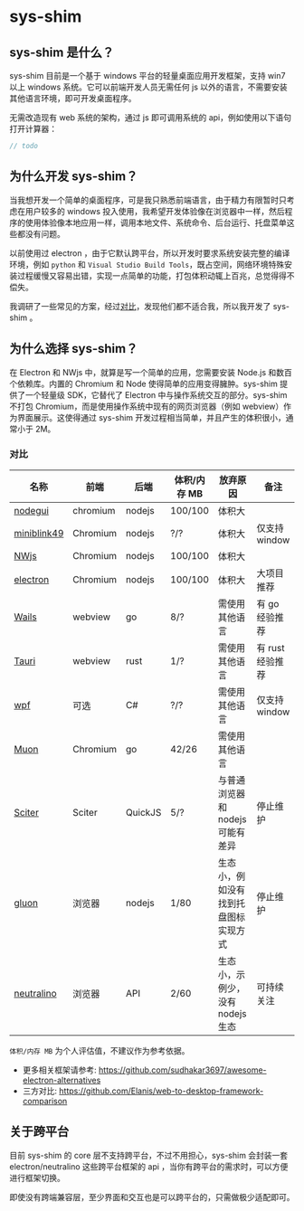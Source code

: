 # sys-shim

## sys-shim 是什么？

sys-shim 目前是一个基于 windows 平台的轻量桌面应用开发框架，支持 win7 以上 windows 系统。它可以前端开发人员无需任何 js 以外的语言，不需要安装其他语言环境，即可开发桌面程序。

无需改造现有 web 系统的架构，通过 js 即可调用系统的 api，例如使用以下语句打开计算器：

``` js
// todo
```

## 为什么开发 sys-shim？

当我想开发一个简单的桌面程序，可是我只熟悉前端语言，由于精力有限暂时只考虑在用户较多的 windows 投入使用，我希望开发体验像在浏览器中一样，然后程序的使用体验像本地应用一样，调用本地文件、系统命令、后台运行、托盘菜单这些都没有问题。

以前使用过 electron ，由于它默认跨平台，所以开发时要求系统安装完整的编译环境，例如 `python` 和 `Visual Studio Build Tools`，既占空间，网络环境特殊安装过程缓慢又容易出错，实现一点简单的功能，打包体积动辄上百兆，总觉得得不偿失。

我调研了一些常见的方案，经过[对比](#对比)，发现他们都不适合我，所以我开发了 sys-shim 。

## 为什么选择 sys-shim？

在 Electron 和 NWjs 中，就算是写一个简单的应用，您需要安装 Node.js 和数百个依赖库。内置的 Chromium 和 Node 使得简单的应用变得臃肿。sys-shim 提供了一个轻量级 SDK，它替代了 Electron 中与操作系统交互的部分。sys-shim 不打包 Chromium，而是使用操作系统中现有的网页浏览器（例如 webview）作为界面展示。这使得通过 sys-shim 开发过程相当简单，并且产生的体积很小，通常小于 2M。

### 对比

| 名称                                                         | 前端     | 后端    | 体积/内存 MB | 放弃原因                             | 备注             |
| ------------------------------------------------------------ | -------- | ------- | ------------ | ------------------------------------ | ---------------- |
| [nodegui](https://github.com/nodegui/nodegui)                | chromium | nodejs  | 100/100      | 体积大                               |                  |
| [miniblink49](https://github.com/weolar/miniblink49)         | Chromium | nodejs  | ?/?          | 体积大                               | 仅支持 window    |
| [NWjs](https://github.com/nwjs/nw.js)                        | Chromium | nodejs  | 100/100      | 体积大                               |                  |
| [electron](https://github.com/electron/electron)             | Chromium | nodejs  | 100/100      | 体积大                               | 大项目推荐       |
| [Wails](https://wails.io/)                                   | webview  | go      | 8/?          | 需使用其他语言                       | 有 go 经验推荐   |
| [Tauri](https://github.com/tauri-apps/tauri)                 | webview  | rust    | 1/?          | 需使用其他语言                       | 有 rust 经验推荐 |
| [wpf](https://learn.microsoft.com/zh-cn/dotnet/desktop/wpf/) | 可选     | C#      | ?/?          | 需使用其他语言                       | 仅支持 window    |
| [Muon](https://github.com/ImVexed/muon)                      | Chromium | go      | 42/26        | 需使用其他语言                       |                  |
| [Sciter](https://sciter.com/)                                | Sciter   | QuickJS | 5/?          | 与普通浏览器和 nodejs 可能有差异     | 停止维护         |
| [gluon](https://github.com/gluon-framework/gluon)            | 浏览器   | nodejs  | 1/80         | 生态小，例如没有找到托盘图标实现方式 | 停止维护         |
| [neutralino](https://github.com/neutralinojs/neutralinojs)   | 浏览器   | API     | 2/60         | 生态小，示例少，没有 nodejs 生态     | 可持续关注       |

`体积/内存 MB` 为个人评估值，不建议作为参考依据。

- 更多相关框架请参考: https://github.com/sudhakar3697/awesome-electron-alternatives
- 三方对比: https://github.com/Elanis/web-to-desktop-framework-comparison

## 关于跨平台

目前 sys-shim 的 core 层不支持跨平台，不过不用担心，sys-shim 会封装一套 electron/neutralino 这些跨平台框架的 api ，当你有跨平台的需求时，可以方便进行框架切换。

即使没有跨端兼容层，至少界面和交互也是可以跨平台的，只需做极少适配即可。
